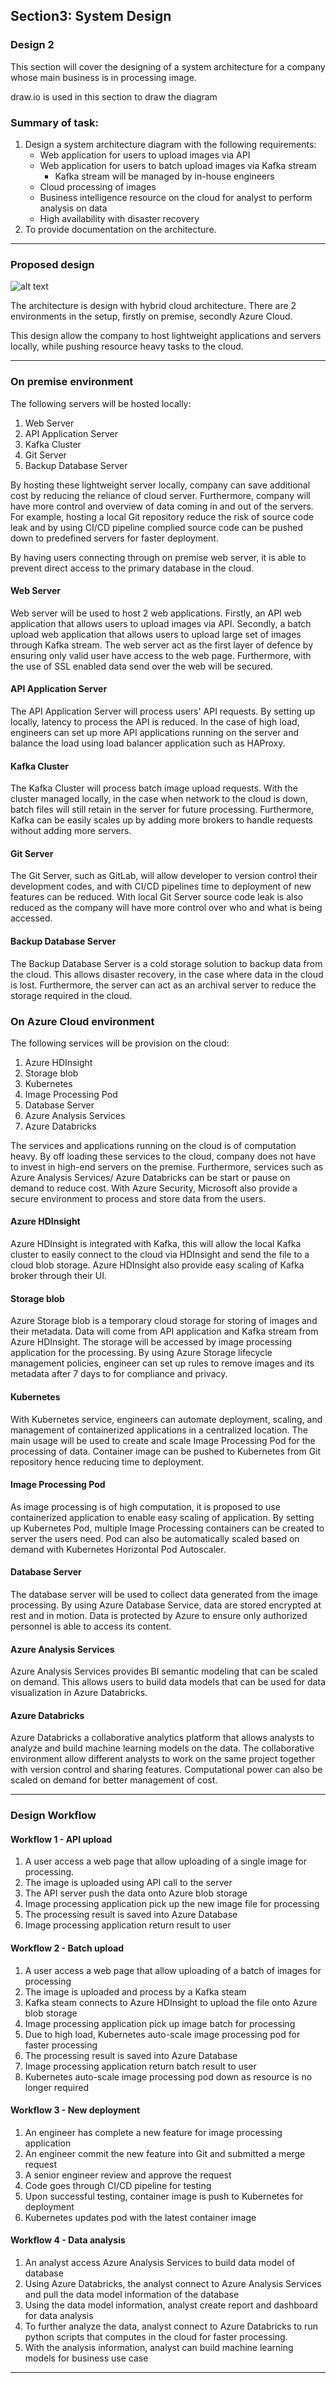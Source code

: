 ## Section3: System Design
### Design 2

This section will cover the designing of a system architecture for a company whose main business is in processing image.

draw.io is used in this section to draw the diagram 

 
### Summary of task:

1. Design a system architecture diagram with the following requirements:
   - Web application for users to upload images via API
   - Web application for users to batch upload images via Kafka stream
     - Kafka stream will be managed by in-house engineers
   - Cloud processing of images
   - Business intelligence resource on the cloud for analyst to perform analysis on data
   - High availability with disaster recovery
2. To provide documentation on the architecture.

---

### Proposed design

![alt text](https://github.com/ovixivo/Data-Engineer-Tech-Challenge/blob/main/Section%203%20-%20System%20Design/Design%202/Cloud%20data%20infrastructure%20system%20architecture%20diagram.png "System Architecture")

The architecture is design with hybrid cloud architecture.
There are 2 environments in the setup, firstly on premise, secondly Azure Cloud.

This design allow the company to host lightweight applications and servers locally, while pushing resource heavy tasks to the cloud.

---

### On premise environment

The following servers will be hosted locally:
1. Web Server
2. API Application Server
3. Kafka Cluster
4. Git Server
5. Backup Database Server

By hosting these lightweight server locally, company can save additional cost by reducing the reliance of cloud server.
Furthermore, company will have more control and overview of data coming in and out of the servers.
For example, hosting a local Git repository reduce the risk of source code leak and by using CI/CD pipeline complied source code can be pushed down to predefined servers for faster deployment.

By having users connecting through on premise web server, it is able to prevent direct access to the primary database in the cloud.

#### Web Server

Web server will be used to host 2 web applications.
Firstly, an API web application that allows users to upload images via API.
Secondly, a batch upload web application that allows users to upload large set of images through Kafka stream.
The web server act as the first layer of defence by ensuring only valid user have access to the web page. 
Furthermore, with the use of SSL enabled data send over the web will be secured.

#### API Application Server

The API Application Server will process users' API requests. By setting up locally, latency to process the API is reduced.
In the case of high load, engineers can set up more API applications running on the server and balance the load using load balancer application such as HAProxy.

#### Kafka Cluster

The Kafka Cluster will process batch image upload requests. 
With the cluster managed locally, in the case when network to the cloud is down, batch files will still retain in the server for future processing.
Furthermore, Kafka can be easily scales up by adding more brokers to handle requests without adding more servers.

#### Git Server

The Git Server, such as GitLab, will allow developer to version control their development codes, and with CI/CD pipelines time to deployment of new features can be reduced.
With local Git Server source code leak is also reduced as the company will have more control over who and what is being accessed.

#### Backup Database Server

The Backup Database Server is a cold storage solution to backup data from the cloud.
This allows disaster recovery, in the case where data in the cloud is lost.
Furthermore, the server can act as an archival server to reduce the storage required in the cloud.

### On Azure Cloud environment

The following services will be provision on the cloud:
1. Azure HDInsight
2. Storage blob
3. Kubernetes
4. Image Processing Pod
5. Database Server
6. Azure Analysis Services
7. Azure Databricks

The services and applications running on the cloud is of computation heavy.
By off loading these services to the cloud, company does not have to invest in high-end servers on the premise.
Furthermore, services such as Azure Analysis Services/ Azure Databricks can be start or pause on demand to reduce cost.
With Azure Security, Microsoft also provide a secure environment to process and store data from the users.

#### Azure HDInsight

Azure HDInsight is integrated with Kafka, this will allow the local Kafka cluster to easily connect to the cloud via HDInsight and send the file to a cloud blob storage.
Azure HDInsight also provide easy scaling of Kafka broker through their UI.

#### Storage blob

Azure Storage blob is a temporary cloud storage for storing of images and their metadata.
Data will come from API application and Kafka stream from Azure HDInsight.
The storage will be accessed by image processing application for the processing.
By using Azure Storage lifecycle management policies, engineer can set up rules to remove images and its metadata after 7 days to for compliance and privacy.

#### Kubernetes

With Kubernetes service, engineers can automate deployment, scaling, and management of containerized applications in a centralized location.
The main usage will be used to create and scale Image Processing Pod for the processing of data.
Container image can be pushed to Kubernetes from Git repository hence reducing time to deployment.

#### Image Processing Pod

As image processing is of high computation, it is proposed to use containerized application to enable easy scaling of application.
By setting up Kubernetes Pod, multiple Image Processing containers can be created to server the users need.
Pod can also be automatically scaled based on demand with Kubernetes Horizontal Pod Autoscaler.

#### Database Server

The database server will be used to collect data generated from the image processing.
By using Azure Database Service, data are stored encrypted at rest and in motion.
Data is protected by Azure to ensure only authorized personnel is able to access its content.

#### Azure Analysis Services

Azure Analysis Services provides BI semantic modeling that can be scaled on demand.
This allows users to build data models that can be used for data visualization in Azure Databricks.

#### Azure Databricks

Azure Databricks a collaborative analytics platform that allows analysts to analyze and build machine learning models on the data.
The collaborative environment allow different analysts to work on the same project together with version control and sharing features.
Computational power can also be scaled on demand for better management of cost.

---

### Design Workflow

#### Workflow 1 - API upload
1. A user access a web page that allow uploading of a single image for processing.
2. The image is uploaded using API call to the server
3. The API server push the data onto Azure blob storage
4. Image processing application pick up the new image file for processing
5. The processing result is saved into Azure Database
6. Image processing application return result to user

#### Workflow 2 - Batch upload
1. A user access a web page that allow uploading of a batch of images for processing
2. The image is uploaded and process by a Kafka steam
3. Kafka steam connects to Azure HDInsight to upload the file onto Azure blob storage
4. Image processing application pick up image batch for processing
5. Due to high load, Kubernetes auto-scale image processing pod for faster processing
6. The processing result is saved into Azure Database
7. Image processing application return batch result to user
8. Kubernetes auto-scale image processing pod down as resource is no longer required

#### Workflow 3 - New deployment
1. An engineer has complete a new feature for image processing application
2. An engineer commit the new feature into Git and submitted a merge request
3. A senior engineer review and approve the request
4. Code goes through CI/CD pipeline for testing
5. Upon successful testing, container image is push to Kubernetes for deployment
6. Kubernetes updates pod with the latest container image

#### Workflow 4 - Data analysis
1. An analyst access Azure Analysis Services to build data model of database
2. Using Azure Databricks, the analyst connect to Azure Analysis Services and pull the data model information of the database
3. Using the data model information, analyst create report and dashboard for data analysis
4. To further analyze the data, analyst connect to Azure Databricks to run python scripts that computes in the cloud for faster processing.
5. With the analysis information, analyst can build machine learning models for business use case

---



